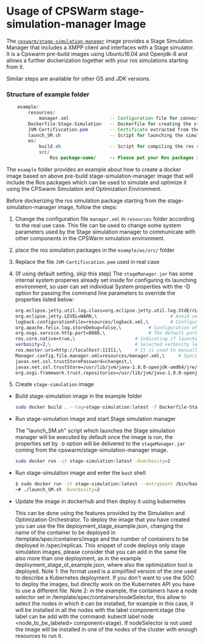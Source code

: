 # Usage of CPSWarm stage-simulation-manager Image
The [`cpswarm/stage-simulation-manager`](https://cloud.docker.com/u/cpswarm/repository/docker/cpswarm/stage-simulation-manager) image provides a Stage Simulation Manager that includes a XMPP client and interfaces with a Stage simulator. It is a Cpswarm pre-build images using Ubuntu16.04 and Openjdk-8 and allows a further dockerization together with your ros simulations starting from it.

Similar steps are available for other OS and JDK versions.

### Structure of example folder
``` java
    example/
        resources/
            manager.xml               -- Configuration file for connecting to XMPP server and simulation tool capability
        Dockerfile-Stage-Simulation   -- Dockerfile for creating the stage-simulation image
        JVM-Certifivcation.pem        -- Certificate extracted from the XMPP server
        launch_SM.sh                  -- Script for launching the simulation manager
        ws/
            build.sh                  -- Script for compiling the ros simulation
            src/
                Ros-package-name/     -- Please put your Ros packages in this src folder
```


The `example` folder provides an example about how to create a docker image based on above pre-build stage-simulation-manager image that will include the Ros packages which can be used to simulate and optimize it using the CPSwarm Simulation and Optimization Environment.

Before dockerizing the ros simulation package starting from the stage-simulation-manager image, follow the steps:

1.  Change the configuration file `manager.xml` in `resources` folder according to the real use case. This file can be used to change some system parameters used by the Stage simulation manager to communicate with other components in the CPSWarm simulation environment.
2.  place the ros simulation packages in the `example/ws/src/` folder
3.  Replace the file `JVM-Certifivcation.pem` used in real case
4.  (If using default setting, skip this step) The `stageManager.jar` has some internal system properies already set inside for configuring its launching environment, so user can set individual System properties with the -D option for passing the command line parameters to override the properties listed below:

      ``` bash
      org.eclipse.jetty.util.log.class=org.eclipse.jetty.util.log.StdErrLog,\
      org.eclipse.jetty.LEVEL=WARN,\                           # Avoid verbose superfluous debug info printed on Stdin.
      logback.configurationFile=resources/logback.xml,\        # Configuration of ch.qos.logback.core bundle
      org.apache.felix.log.storeDebug=false,\          # Configuration of org.apache.felix.log bundle to determine whether or not debug messages will be stored in the history
      org.osgi.service.http.port=8080,\                # The default port used for Felix servlets and resources available via HTTP
      ros.core.native=true,\                      # Indicating if launching the installed ROS system or the rosjava ROScore implementation of the rosjava_core project
      verbosity=2,\                               # Selected verbosity level: 0 NO_OUTPUT, 1 ONLY_FITNESS_SCORE, 2 ALL
      ros.master.uri=http://localhost:11311,\     # It is used to manually indicate the Ros environment variable in case the user doesn't set it during the Ros installation
      Manager.config.file.manager.xml=resources/manager.xml,\     # Specify the location of the configuration file of the Stage simulation manager
      javax.net.ssl.trustStorePassword=changeit,\
      javax.net.ssl.trustStore=/usr/lib/jvm/java-1.8.0-openjdk-amd64/jre/lib/security/cacerts,\                 # Replace path of the JDK with the user's value in real use case
      org.osgi.framework.trust.repositories=/usr/lib/jvm/java-1.8.0-openjdk-amd64/jre/lib/security/cacerts      # Replace path of the JDK with the user's value in real use case
      ```
5.  Create `stage-simulation` image

*  Build stage-simulation image in the example folder
   ``` bash
   sudo docker build . --tag=stage-simulation:latest -f Dockerfile-Stage-Simulation
   ```
*  Run stage-simulation image and start Stage simulation manager

   The "launch_SM.sh" script which launches the Stage simulation manager will be executed by default once the image is run, the properties set by `-D` option will be delivered to the `stageManager.jar` coming from the cpswarm/stage-simulation-manager image.
   ```bash
   sudo docker run -it stage-simulation:latest -Dverbosity=2
   ```

*  Run stage-simulation image and enter the `bash` shell
   ```bash
   $ sudo docker run -it stage-simulation:latest --entrypoint /bin/bash
   ~# ./launch_SM.sh -Dverbosity=2
   ```
   
*  Update the image in dockerhub and then deploy it using kubernetes

   This can be done using the features provided by the Simulation and Optimization Orchestrator. To deploy the image that you have created you can use the file deployment_stage_example.json, changing the name of the container to be deployed in /template/spec/containers/image and the number of containers to be deployed in /spec/replicas. This snippet of code deploys only stage simulation images, please consider that you can add in the same file also more than one deployment, as in the example deployment_stage_ot_example.json, where also the optimization tool is deployed. 
   Note 1: the format used is a simplified version of the one used to describe a Kubernetes deployment. If you don't want to use the SOO to deploy the images, but directly work on the Kubernetes API you have to use a different file.
   Note 2: in the example, the containers have a node selector set in /template/spec/containers/nodeSelector, this allow to select the nodes in which it can be installed, for example in this case, it will be installed in all the nodes with the label component:stage (the label can be  add with the command: kubectl label node <node_to_be_labeled> component=stage). If nodeSelector is not used the image will be installed in one of the nodes of the cluster with enough resources to run it.